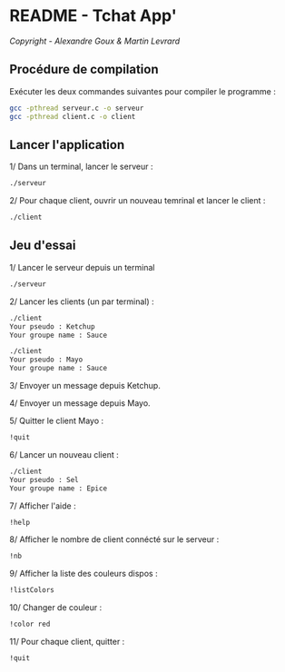 # README - Tchat App'

*Copyright - Alexandre Goux & Martin Levrard*

## Procédure de compilation
Exécuter les deux commandes suivantes pour compiler le programme :

``` bash
gcc -pthread serveur.c -o serveur
gcc -pthread client.c -o client
```

## Lancer l'application
1/ Dans un terminal, lancer le serveur :
``` bash
./serveur
```
2/ Pour chaque client, ouvrir un nouveau temrinal et lancer le client :
``` bash
./client
```
## Jeu d'essai
1/ Lancer le serveur depuis un terminal
``` bash
./serveur
```

2/ Lancer les clients (un par terminal) :

``` bash
./client
Your pseudo : Ketchup
Your groupe name : Sauce
```

``` bash
./client
Your pseudo : Mayo
Your groupe name : Sauce
```

3/ Envoyer un message depuis Ketchup.

4/ Envoyer un message depuis Mayo.

5/ Quitter le client Mayo :
``` bash
!quit
```

6/ Lancer un nouveau client :
``` bash
./client
Your pseudo : Sel
Your groupe name : Epice
```

7/ Afficher l'aide :

``` bash
!help
```

8/ Afficher le nombre de client connécté sur le serveur :

``` bash
!nb
```

9/ Afficher la liste des couleurs dispos :

``` bash
!listColors
```

10/ Changer de couleur :

``` bash
!color red
```

11/ Pour chaque client, quitter :

``` bash
!quit
```













